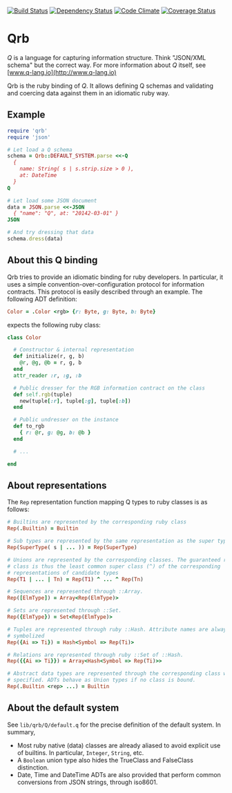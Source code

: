 [![Build Status](https://travis-ci.org/blambeau/qrb.png)](https://travis-ci.org/blambeau/qrb)
[![Dependency Status](https://gemnasium.com/blambeau/qrb.png)](https://gemnasium.com/blambeau/qrb)
[![Code Climate](https://codeclimate.com/github/blambeau/qrb.png)](https://codeclimate.com/github/blambeau/qrb)
[![Coverage Status](https://coveralls.io/repos/blambeau/qrb/badge.png?branch=master)](https://coveralls.io/r/blambeau/qrb)

# Qrb

*Q* is a language for capturing information structure. Think "JSON/XML schema"
but the correct way. For more information about *Q* itself, see [www.q-lang.io](http://www.q-lang.io)

Qrb is the ruby binding of *Q*. It allows defining Q schemas and validating
and coercing data against them in an idiomatic ruby way.

## Example

```ruby
require 'qrb'
require 'json'

# Let load a Q schema
schema = Qrb::DEFAULT_SYSTEM.parse <<-Q
  {
    name: String( s | s.strip.size > 0 ),
    at: DateTime
  }
Q

# Let load some JSON document
data = JSON.parse <<-JSON
  { "name": "Q", at: "20142-03-01" }
JSON

# And try dressing that data
schema.dress(data)
```

## About this Q binding

Qrb tries to provide an idiomatic binding for ruby developers. In particular,
it uses a simple convention-over-configuration protocol for information
contracts. This protocol is easily described through an example. The following
ADT definition:

```ruby
Color = .Color <rgb> {r: Byte, g: Byte, b: Byte}
```

expects the following ruby class:

```ruby
class Color

  # Constructor & internal representation
  def initialize(r, g, b)
    @r, @g, @b = r, g, b
  end
  attr_reader :r, :g, :b

  # Public dresser for the RGB information contract on the class
  def self.rgb(tuple)
    new(tuple[:r], tuple[:g], tuple[:b])
  end

  # Public undresser on the instance
  def to_rgb
    { r: @r, g: @g, b: @b }
  end

  # ...

end
```

## About representations

The `Rep` representation function mapping Q types to ruby classes is as
follows:

```ruby
# Builtins are represented by the corresponding ruby class
Rep(.Builtin) = Builtin

# Sub types are represented by the same representation as the super type
Rep(SuperType( s | ... )) = Rep(SuperType)

# Unions are represented by the corresponding classes. The guaranteed result
# class is thus the least common super class (^) of the corresponding
# representations of candidate types
Rep(T1 | ... | Tn) = Rep(T1) ^ ... ^ Rep(Tn)

# Sequences are represented through ::Array.
Rep([ElmType]) = Array<Rep(ElmType)>

# Sets are represented through ::Set.
Rep({ElmType}) = Set<Rep(ElmType)>

# Tuples are represented through ruby ::Hash. Attribute names are always
# symbolized
Rep({Ai => Ti}) = Hash<Symbol => Rep(Ti)>

# Relations are represented through ruby ::Set of ::Hash.
Rep({{Ai => Ti}}) = Array<Hash<Symbol => Rep(Ti)>>

# Abstract data types are represented through the corresponding class when
# specified. ADTs behave as Union types if no class is bound.
Rep(.Builtin <rep> ...) = Builtin
```

## About the default system

See `lib/qrb/Q/default.q` for the precise definition of the default system.
In summary,

* Most ruby native (data) classes are already aliased to avoid explicit use of
  builtins. In particular, `Integer`, `String`, etc.
* A `Boolean` union type also hides the TrueClass and FalseClass distinction.
* Date, Time and DateTime ADTs are also provided that perform common
  conversions from JSON strings, through iso8601.
